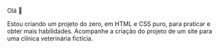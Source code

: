 Olá 👋

Estou criando um projeto do zero, em HTML e CSS puro, para praticar e obter mais habilidades.
Acompanhe a criação do projeto de um site para uma clínica veterinária fictícia. 
